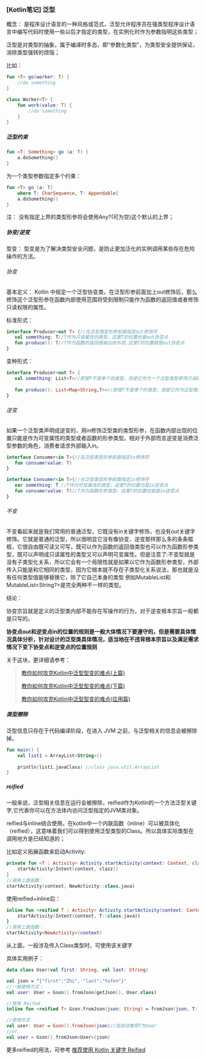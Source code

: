 ### [Kotlin笔记] 泛型

概念： 是程序设计语言的一种风格或范式，泛型允许程序员在强类型程序设计语言中编写代码时使用一些以后才指定的类型，在实例化时作为参数指明这些类型；

泛型是对类型的抽象，属于编译时多态，即“参数化类型”，为类型安全提供保证，消除类型强转的烦恼；

比如：

```kotlin
fun <T> go(worker: T) {
    //do something
} 

class Worker<T> {
    fun work(value: T) {
        //do something
    }
}
```



##### 泛型约束

```kotlin
fun <T: Something> go (a: T) {
	a.doSomething()
}
```

为一个类型参数指定多个约束：

```kotlin
fun <T> go (a: T) 
	where T: CharSequence, T: Appendable{
	a.doSomething()
}
```

注： 没有指定上界的类型形参将会使用Any?(可为空)这个默认的上界；



##### 协变/逆变

型变： 型变是为了解决类型安全问题，是防止更加泛化的实例调用某些存在危险操作的方法。

###### 协变

基本定义： Kotlin 中规定一个泛型协变类，在泛型形参前面加上out修饰后，那么修饰这个泛型形参在函数内部使用范围将受到限制只能作为函数的返回值或者修饰只读权限的属性。

标准形式：

```kotlin
interface Producer<out T> {//在泛型类型形参前面指定out修饰符
   val something: T//T作为只读属性的类型，这里T的位置也是out协变点
   fun produce(): T//T作为函数的返回值输出给外部,这里T的位置就是out协变点
}
```

变种形式：

```kotlin
interface Producer<out T> {
   val something: List<T>//即使T不是单个的类型，但是它作为一个泛型类型修饰只读属性，所以它所处位置还是out协变点
   
   fun produce(): List<Map<String,T>>//即使T不是单个的类型，但是它作为泛型类型的类型实参修饰返回值，所以它所处位置还是out协变点
}
```



###### 逆变

如果一个泛型类声明成逆变的，用in修饰泛型类的类型形参，在函数内部出现的位置只能是作为可变属性的类型或者函数的形参类型。相对于外部而言逆变是消费泛型参数的角色，消费者请求外部输入in。

```kotlin
interface Consumer<in T>{//在泛型类型形参前面指定in修饰符
   fun consume(value: T)
}

interface Consumer<in T>{//在泛型类型形参前面指定in修饰符
   var something: T //T作为可变属性的类型，这里T的位置也是in逆变点
   fun consume(value: T)//T作为函数形参类型，这里T的位置也就是in逆变点
}

```

###### 不变

不变看起来就是我们常用的普通泛型，它既没有in关键字修饰，也没有out关键字修饰。它就是普通的泛型，所以很明显它没有像协变、逆变那样那么多的条条框框，它很自由既可读又可写，既可以作为函数的返回值类型也可以作为函数形参类型，既可以声明成只读属性的类型又可以声明可变属性。但是注意了:不变型就是没有子类型化关系，所以它会有一个局限性就是如果以它作为函数形参类型，外部传入只能是和它相同的类型，因为它根本就不存在子类型化关系说法，那也就是没有任何类型值能够替换它，除了它自己本身的类型 例如MutableList<String>和MutableList<String?>是完全两种不一样的类型。

结论：

协变宗旨就是定义的泛型类内部不能存在写操作的行为，对于逆变根本宗旨一般都是只写的。

**协变点out和逆变点in的位置的规则是一般大体情况下要遵守的，但是需要具体情况具体分析，针对设计的泛型类具体情况，适当地在不违背根本宗旨以及满足需求情况下变下协变点和逆变点的位置规则**

关于这块，更详细请参考：

> [教你如何攻克Kotlin中泛型型变的难点(上篇)](https://blog.csdn.net/u013064109/article/details/83869716)
>
> [教你如何攻克Kotlin中泛型型变的难点(下篇)](https://blog.csdn.net/u013064109/article/details/84060626)
>
> [教你如何攻克Kotlin中泛型型变的难点(应用篇)](https://blog.csdn.net/u013064109/article/details/84504847)



##### 类型擦除

泛型信息只存在于代码编译阶段，在进入 JVM 之前，与泛型相关的信息会被擦除掉。

```kotlin
fun main() {
    val list1 = ArrayList<String>()
    
    println(list1.javaClass) //class java.util.ArrayList
}
```





##### reified

一般来说，泛型相关信息在运行会被擦除，reified作为*Kotlin*的一个方法泛型关键字,它代表你可以在方法体内访问泛型指定的JVM类对象。

reified与inline结合使用，在kotlin中一个内联函数（inline）可以被具体化（reified），这意味着我们可以得到使用泛型类型的Class。所以具体实际类型在调用地方是已经知道的；

比如定义拓展函数来启动Activity:

```kotlin
private fun <T : Activity> Activity.startActivity(context: Context, clazz: Class<T>) {
    startActivity(Intent(context, clazz))
}
//调用上面函数：
startActivity(context, NewActivity::class.java)
```

使用reified+inline后：

```kotlin
inline fun <reified T : Activity> Activity.startActivity(context: Context) {
    startActivity(Intent(context, T::class.java))
}
//调用上面函数：
startActivity<NewActivity>(context)
```

从上面，一般涉及传入Class类型时，可使用该关键字

具体实用例子：

```kotlin
data class User(val first: String, val last: String)

val json = "{"first":"Zhi", "last":"Yufen"}"
//一般使用方式：
val user: User = Gson().fromJson(getJson(), User.class)

//使用 Reifed
inline fun <reified T> Gson.fromJson(json: String) = fromJson(json, T::class.java)

//使用方式
val user: User = Gson().fromJson(json)//会自动推导T为User
//or
val user = Gson().fromJson<User>(json)
```

更多reified的用法，可参考 [推荐使用 Kotlin 关键字 Reified](https://www.wandouip.com/t5i245905/)
